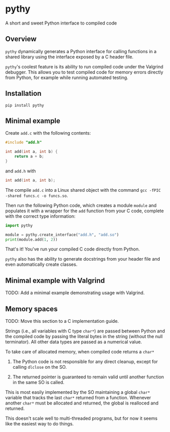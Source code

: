 # pythy

A short and sweet Python interface to compiled code


## Overview

`pythy` dynamically generates a Python interface for calling
functions in a shared library using the interface exposed by a
C header file.

`pythy`'s coolest feature is its ability to run compiled code under
the Valgrind debugger. This allows you to test compiled code for
memory errors directly from Python, for example while running
automated testing.


## Installation

`pip install pythy`


## Minimal example

Create `add.c` with the following contents:

```c
#include "add.h"

int add(int a, int b) {
    return a + b;
}
```

and `add.h` with

```c
int add(int a, int b);
```

The compile `add.c` into a Linux shared object with the command
`gcc -fPIC -shared funcs.c -o funcs.so`.

Then run the following Python code, which creates a module `module`
and populates it with a wrapper for the `add` function from your C
code, complete with the correct type information:

```python
import pythy

module = pythy.create_interface("add.h", "add.so")
print(module.add(1, 2))
```

That's it! You've run your compiled C code directly from Python.

`pythy` also has the ability to generate docstrings from your header
file and even automatically create classes.


## Minimal example with Valgrind

TODO: Add a minimal example demonstrating usage with Valgrind.


## Memory spaces

TODO: Move this section to a C implementation guide.

Strings (i.e., all variables with C type `char*`) are passed between Python
and the compiled code by passing the literal bytes in the string (without
the null terminator). All other data types are passed as a numerical value.

To take care of allocated memory, when compiled code returns a `char*`

1. The Python code is not responsible for any direct cleanup, except
   for calling `dlclose` on the SO.

2. The returned pointer is guaranteed to remain valid until another function
   in the same SO is called.

This is most easily implemented by the SO maintaining a global `char*`
variable that tracks the last `char*` returned from a function. Whenever
another `char*` must be allocated and returned, the global is realloced
and returned.

This doesn't scale well to multi-threaded programs, but for now it seems
like the easiest way to do things.

